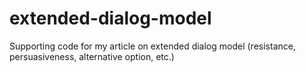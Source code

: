 # extended-dialog-model
Supporting code for my article on extended dialog model (resistance, persuasiveness, alternative option, etc.)
